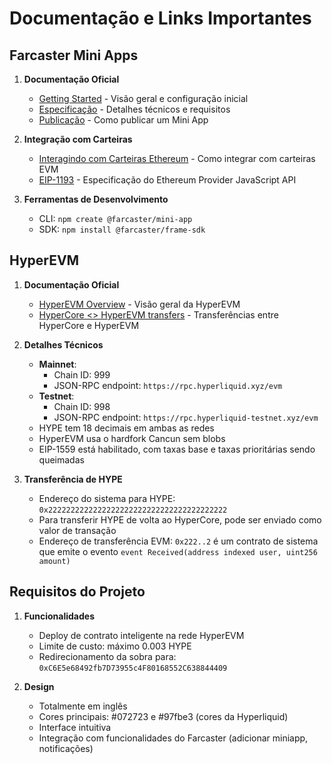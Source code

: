# Documentação e Links Importantes

## Farcaster Mini Apps

1. **Documentação Oficial**
   - [Getting Started](https://miniapps.farcaster.xyz/docs/getting-started) - Visão geral e configuração inicial
   - [Especificação](https://miniapps.farcaster.xyz/docs/specification) - Detalhes técnicos e requisitos
   - [Publicação](https://miniapps.farcaster.xyz/docs/guides/publishing) - Como publicar um Mini App

2. **Integração com Carteiras**
   - [Interagindo com Carteiras Ethereum](https://miniapps.farcaster.xyz/docs/guides/wallets) - Como integrar com carteiras EVM
   - [EIP-1193](https://eips.ethereum.org/EIPS/eip-1193) - Especificação do Ethereum Provider JavaScript API

3. **Ferramentas de Desenvolvimento**
   - CLI: `npm create @farcaster/mini-app`
   - SDK: `npm install @farcaster/frame-sdk`

## HyperEVM

1. **Documentação Oficial**
   - [HyperEVM Overview](https://hyperliquid.gitbook.io/hyperliquid-docs/for-developers/hyperevm) - Visão geral da HyperEVM
   - [HyperCore <> HyperEVM transfers](https://hyperliquid.gitbook.io/hyperliquid-docs/for-developers/hyperevm/hypercore-less-than-greater-than-hyperevm-transfers) - Transferências entre HyperCore e HyperEVM

2. **Detalhes Técnicos**
   - **Mainnet**:
     - Chain ID: 999
     - JSON-RPC endpoint: `https://rpc.hyperliquid.xyz/evm`
   - **Testnet**:
     - Chain ID: 998
     - JSON-RPC endpoint: `https://rpc.hyperliquid-testnet.xyz/evm`
   - HYPE tem 18 decimais em ambas as redes
   - HyperEVM usa o hardfork Cancun sem blobs
   - EIP-1559 está habilitado, com taxas base e taxas prioritárias sendo queimadas

3. **Transferência de HYPE**
   - Endereço do sistema para HYPE: `0x2222222222222222222222222222222222222222`
   - Para transferir HYPE de volta ao HyperCore, pode ser enviado como valor de transação
   - Endereço de transferência EVM: `0x222..2` é um contrato de sistema que emite o evento `event Received(address indexed user, uint256 amount)`

## Requisitos do Projeto

1. **Funcionalidades**
   - Deploy de contrato inteligente na rede HyperEVM
   - Limite de custo: máximo 0.003 HYPE
   - Redirecionamento da sobra para: `0xC6E5e68492fb7D73955c4F80168552C638844409`

2. **Design**
   - Totalmente em inglês
   - Cores principais: #072723 e #97fbe3 (cores da Hyperliquid)
   - Interface intuitiva
   - Integração com funcionalidades do Farcaster (adicionar miniapp, notificações)
